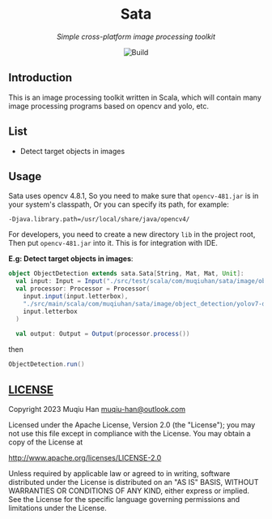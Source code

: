 <div align="center">

# Sata

*Simple cross-platform image processing toolkit*

![Build](https://github.com/muqiuhan/sata/actions/workflows/ci.yaml/badge.svg)

</div>

## Introduction

This is an image processing toolkit written in Scala, which will contain many image processing programs based on opencv and yolo, etc.

## List
- Detect target objects in images

## Usage

Sata uses opencv 4.8.1, So you need to make sure that `opencv-481.jar` is in your system's classpath, Or you can specify its path, for example:
```shell
-Djava.library.path=/usr/local/share/java/opencv4/
```

For developers, you need to create a new directory `lib` in the project root, Then put `opencv-481.jar` into it. This is for integration with IDE.

__E.g: Detect target objects in images__:
```scala
object ObjectDetection extends sata.Sata[String, Mat, Mat, Unit]:
  val input: Input = Input("./src/test/scala/com/muqiuhan/sata/image/object_detection/test.jpg")
  val processor: Processor = Processor(
    input.input(input.letterbox),
    "./src/main/scala/com/muqiuhan/sata/image/object_detection/yolov7-d6.onnx",
    input.letterbox
  )
  
  val output: Output = Output(processor.process())
```

then
```scala
ObjectDetection.run()
```

## [LICENSE](./LICENSE)
Copyright 2023 Muqiu Han <muqiu-han@outlook.com>

Licensed under the Apache License, Version 2.0 (the "License");
you may not use this file except in compliance with the License.
You may obtain a copy of the License at

http://www.apache.org/licenses/LICENSE-2.0

Unless required by applicable law or agreed to in writing, software
distributed under the License is distributed on an "AS IS" BASIS,
WITHOUT WARRANTIES OR CONDITIONS OF ANY KIND, either express or implied.
See the License for the specific language governing permissions and
limitations under the License.